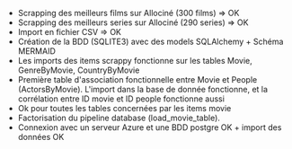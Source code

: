 - Scrapping des meilleurs films sur Allociné (300 films) => OK
- Scrapping des meilleurs series sur Allociné (290 series) => OK
- Import en fichier CSV => OK
- Création de la BDD (SQLITE3) avec des models SQLAlchemy + Schéma MERMAID
- Les imports des items scrappy fonctionne sur les tables Movie, GenreByMovie, CountryByMovie
- Première table d'association fonctionnelle entre Movie et People (ActorsByMovie). L'import dans la base de donnée fonctionne, et la corrélation entre ID movie et ID people fonctionne aussi
- Ok pour toutes les tables concernées par les items movie
- Factorisation du pipeline database (load_movie_table).
- Connexion avec un serveur Azure et une BDD postgre OK + import des données OK
